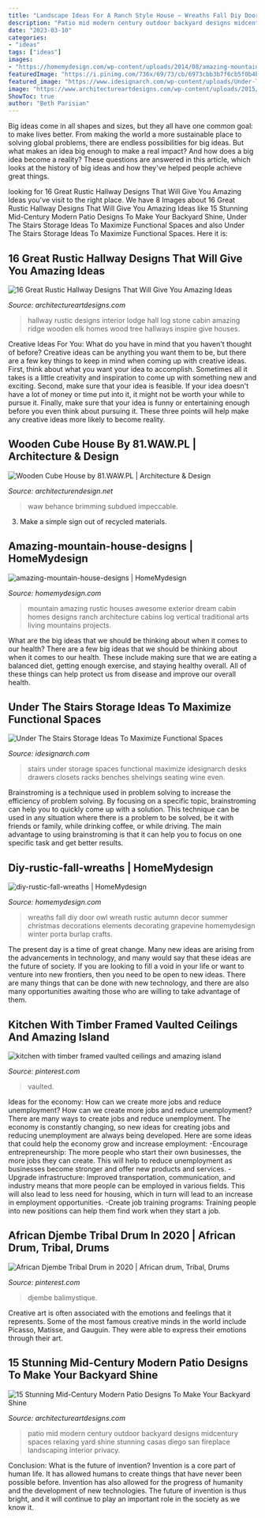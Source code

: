 ```yaml
---
title: "Landscape Ideas For A Ranch Style House ~ Wreaths Fall Diy Door Owl Wreath Rustic Autumn Decor Summer Christmas Decorations Elements Decorating Grapevine Homemydesign Winter Porta Burlap Crafts"
description: "Patio mid modern century outdoor backyard designs midcentury spaces relaxing yard shine stunning casas diego san fireplace landscaping interior privacy"
date: "2023-03-10"
categories:
- "ideas"
tags: ["ideas"]
images:
- "https://homemydesign.com/wp-content/uploads/2014/08/amazing-mountain-house-designs.jpg"
featuredImage: "https://i.pinimg.com/736x/69/73/cb/6973cbb3b7f6cb5f0b4b2a5ff0b12ff6.jpg"
featured_image: "https://www.idesignarch.com/wp-content/uploads/Under-The-Stairs-Storage-Ideas_6.jpg"
image: "https://www.architectureartdesigns.com/wp-content/uploads/2015/10/15-Stunning-Mid-Century-Modern-Patio-Designs-To-Make-Your-Backyard-Shine-9-630x421.jpg"
ShowToc: true
author: "Beth Parisian"
---
```



Big ideas come in all shapes and sizes, but they all have one common goal: to make lives better. From making the world a more sustainable place to solving global problems, there are endless possibilities for big ideas. But what makes an idea big enough to make a real impact? And how does a big idea become a reality? These questions are answered in this article, which looks at the history of big ideas and how they've helped people achieve great things.

	

		
looking for 16 Great Rustic Hallway Designs That Will Give You Amazing Ideas you've visit to the right place. We have 8 Images about 16 Great Rustic Hallway Designs That Will Give You Amazing Ideas like 15 Stunning Mid-Century Modern Patio Designs To Make Your Backyard Shine, Under The Stairs Storage Ideas To Maximize Functional Spaces and also Under The Stairs Storage Ideas To Maximize Functional Spaces. Here it is:
		
    
## 16 Great Rustic Hallway Designs That Will Give You Amazing Ideas

<img loading=lazy src="https://www.architectureartdesigns.com/wp-content/uploads/2015/05/16-Great-Rustic-Hallway-Designs-That-Will-Give-You-Amazing-Ideas-3-630x945.jpg" onerror="this.onerror=null;this.src='https://tse1.mm.bing.net/th?id=OIP.ma4P6zuWtLNexRcD7o_e3AHaLH&amp;pid=15.1';" alt="16 Great Rustic Hallway Designs That Will Give You Amazing Ideas">

_Source: architectureartdesigns.com_

>hallway rustic designs interior lodge hall log stone cabin amazing ridge wooden elk homes wood tree hallways inspire give houses. 

	

Creative Ideas For You: What do you have in mind that you haven't thought of before?
Creative ideas can be anything you want them to be, but there are a few key things to keep in mind when coming up with creative ideas. First, think about what you want your idea to accomplish. Sometimes all it takes is a little creativity and inspiration to come up with something new and exciting. Second, make sure that your idea is feasible. If your idea doesn't have a lot of money or time put into it, it might not be worth your while to pursue it. Finally, make sure that your idea is funny or entertaining enough before you even think about pursuing it. These three points will help make any creative ideas more likely to become reality.

    
## Wooden Cube House By 81.WAW.PL | Architecture &amp; Design

<img loading=lazy src="https://cdn.architecturendesign.net/wp-content/uploads/2014/07/Wooden-Cube-House-02.jpg" onerror="this.onerror=null;this.src='https://tse1.mm.bing.net/th?id=OIP.7q_GsTjEDvKXkwyJT_Sp-AHaHa&amp;pid=15.1';" alt="Wooden Cube House by 81.WAW.PL | Architecture &amp; Design">

_Source: architecturendesign.net_

>waw behance brimming subdued impeccable. 

	

3. Make a simple sign out of recycled materials.

    
## Amazing-mountain-house-designs | HomeMydesign

<img loading=lazy src="https://homemydesign.com/wp-content/uploads/2014/08/amazing-mountain-house-designs.jpg" onerror="this.onerror=null;this.src='https://tse4.mm.bing.net/th?id=OIP.G5rjRi080EPUotSNQ6h5lwHaLH&amp;pid=15.1';" alt="amazing-mountain-house-designs | HomeMydesign">

_Source: homemydesign.com_

>mountain amazing rustic houses awesome exterior dream cabin homes designs ranch architecture cabins log vertical traditional arts living mountains projects. 

	

What are the big ideas that we should be thinking about when it comes to our health?
There are a few big ideas that we should be thinking about when it comes to our health. These include making sure that we are eating a balanced diet, getting enough exercise, and staying healthy overall. All of these things can help protect us from disease and improve our overall health.

    
## Under The Stairs Storage Ideas To Maximize Functional Spaces

<img loading=lazy src="https://www.idesignarch.com/wp-content/uploads/Under-The-Stairs-Storage-Ideas_6.jpg" onerror="this.onerror=null;this.src='https://tse3.mm.bing.net/th?id=OIP.kOSKvDBCNMqU_jttwc9fUwHaK0&amp;pid=15.1';" alt="Under The Stairs Storage Ideas To Maximize Functional Spaces">

_Source: idesignarch.com_

>stairs under storage spaces functional maximize idesignarch desks drawers closets racks benches shelvings seating wine even. 

	

Brainstroming is a technique used in problem solving to increase the efficiency of problem solving. By focusing on a specific topic, brainstroming can help you to quickly come up with a solution. This technique can be used in any situation where there is a problem to be solved, be it with friends or family, while drinking coffee, or while driving. The main advantage to using brainstroming is that it can help you to focus on one specific task and get better results.

    
## Diy-rustic-fall-wreaths | HomeMydesign

<img loading=lazy src="https://homemydesign.com/wp-content/uploads/2016/10/DIY-rustic-fall-wreaths.jpg" onerror="this.onerror=null;this.src='https://tse1.mm.bing.net/th?id=OIP.LPrReP1OtceTkkbi7QM3ZgHaJ5&amp;pid=15.1';" alt="diy-rustic-fall-wreaths | HomeMydesign">

_Source: homemydesign.com_

>wreaths fall diy door owl wreath rustic autumn decor summer christmas decorations elements decorating grapevine homemydesign winter porta burlap crafts. 

	

The present day is a time of great change. Many new ideas are arising from the advancements in technology, and many would say that these ideas are the future of society. If you are looking to fill a void in your life or want to venture into new frontiers, then you need to be open to new ideas. There are many things that can be done with new technology, and there are also many opportunities awaiting those who are willing to take advantage of them.

    
## Kitchen With Timber Framed Vaulted Ceilings And Amazing Island

<img loading=lazy src="https://i.pinimg.com/736x/69/73/cb/6973cbb3b7f6cb5f0b4b2a5ff0b12ff6.jpg" onerror="this.onerror=null;this.src='https://tse4.mm.bing.net/th?id=OIP.fP1iRqgNicCA0GE9qY-cjQHaLH&amp;pid=15.1';" alt="kitchen with timber framed vaulted ceilings and amazing island">

_Source: pinterest.com_

>vaulted. 

	

Ideas for the economy: How can we create more jobs and reduce unemployment?
How can we create more jobs and reduce unemployment?
There are many ways to create jobs and reduce unemployment. The economy is constantly changing, so new ideas for creating jobs and reducing unemployment are always being developed. Here are some ideas that could help the economy grow and increase employment: 
-Encourage entrepreneurship: The more people who start their own businesses, the more jobs they can create. This will help to reduce unemployment as businesses become stronger and offer new products and services. 
-Upgrade infrastructure: Improved transportation, communication, and industry means that more people can be employed in various fields. This will also lead to less need for housing, which in turn will lead to an increase in employment opportunities. 
-Create job training programs: Training people into new positions can help them find work when they start a job.

    
## African Djembe Tribal Drum In 2020 | African Drum, Tribal, Drums

<img loading=lazy src="https://i.pinimg.com/736x/4c/1f/15/4c1f151b42ebbb2679643a7468286bb5.jpg" onerror="this.onerror=null;this.src='https://tse4.mm.bing.net/th?id=OIP.RxzRLNPtaH6Rjxd0fh7UUAHaLg&amp;pid=15.1';" alt="African Djembe Tribal Drum in 2020 | African drum, Tribal, Drums">

_Source: pinterest.com_

>djembe balimystique. 

	

Creative art is often associated with the emotions and feelings that it represents. Some of the most famous creative minds in the world include Picasso, Matisse, and Gauguin. They were able to express their emotions through their art.

    
## 15 Stunning Mid-Century Modern Patio Designs To Make Your Backyard Shine

<img loading=lazy src="https://www.architectureartdesigns.com/wp-content/uploads/2015/10/15-Stunning-Mid-Century-Modern-Patio-Designs-To-Make-Your-Backyard-Shine-9-630x421.jpg" onerror="this.onerror=null;this.src='https://tse4.mm.bing.net/th?id=OIP.AM0ZQTD1vUCQfgHiWFvstwHaE8&amp;pid=15.1';" alt="15 Stunning Mid-Century Modern Patio Designs To Make Your Backyard Shine">

_Source: architectureartdesigns.com_

>patio mid modern century outdoor backyard designs midcentury spaces relaxing yard shine stunning casas diego san fireplace landscaping interior privacy. 

	

Conclusion: What is the future of invention?
Invention is a core part of human life. It has allowed humans to create things that have never been possible before. Invention has also allowed for the progress of humanity and the development of new technologies. The future of invention is thus bright, and it will continue to play an important role in the society as we know it.

